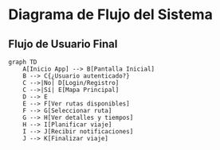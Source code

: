 # Diagrama de Flujo del Sistema

## Flujo de Usuario Final
```mermaid
graph TD
    A[Inicio App] --> B[Pantalla Inicial]
    B --> C{¿Usuario autenticado?}
    C -->|No| D[Login/Registro]
    C -->|Sí| E[Mapa Principal]
    D --> E
    E --> F[Ver rutas disponibles]
    F --> G[Seleccionar ruta]
    G --> H[Ver detalles y tiempos]
    H --> I[Planificar viaje]
    I --> J[Recibir notificaciones]
    J --> K[Finalizar viaje]